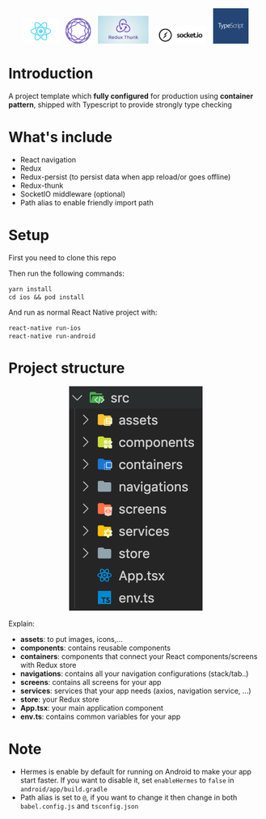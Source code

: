 <div align="center">
<img width="70" src="./__docs__/react.png" alt="React" style="padding: 0 5px">
<img width="50" src="./__docs__/react-navigation.svg" alt="React navigation" style="padding: 0 5px">
<img width="100" src="./__docs__/redux-thunk.png" alt="Redux thunk" style="padding: 0 5px">
<img width="100" src="./__docs__/socket_io.png" alt="SocketIO" style="padding: 0 5px">
<img width="70" src="./__docs__/typescript.png" alt="Typescript" style="padding: 0 5px">
</div>

# Introduction
A project template which **fully configured** for production using **container pattern**, shipped with Typescript to provide strongly type checking
# What's include
- React navigation
- Redux
- Redux-persist (to persist data when app reload/or goes offline)
- Redux-thunk
- SocketIO middleware (optional)
- Path alias to enable friendly import path
# Setup
First you need to clone this repo

Then run the following commands:
```
yarn install
cd ios && pod install
```

And run as normal React Native project with:
```
react-native run-ios
react-native run-android
```
# Project structure
<div align="center">
<img src="./__docs__/project_structure.png" alt="Project structure">
</div>

Explain:
- **assets**: to put images, icons,...
- **components**: contains reusable components
- **containers**: components that connect your React components/screens with Redux store
- **navigations**: contains all your navigation configurations (stack/tab..)
- **screens**: contains all screens for your app
- **services**: services that your app needs (axios, navigation service, ...)
- **store**: your Redux store
- **App.tsx**: your main application component
- **env.ts**: contains common variables for your app
# Note
- Hermes is enable by default for running on Android to make your app start faster. If you want to disable it, set `enableHermes` to `false` in `android/app/build.gradle`
- Path alias is set to `@`, if you want to change it then change in both `babel.config.js` and `tsconfig.json`